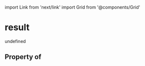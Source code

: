 import Link from 'next/link'
import Grid from '@components/Grid'

# result

undefined

## Property of



